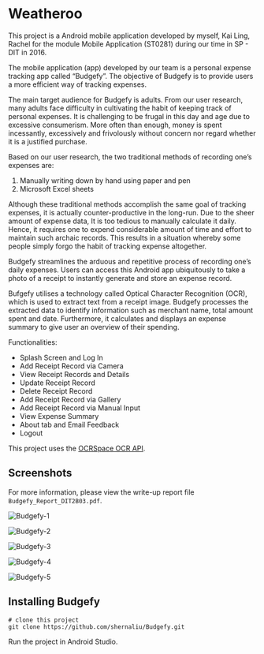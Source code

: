 # Weatheroo

This project is a Android mobile application developed by myself, Kai Ling, Rachel for the module Mobile Application (ST0281) during our time in SP - DIT in 2016.

The mobile application (app) developed by our team is a personal expense tracking app called “Budgefy”. The objective of Budgefy is to provide users a more efficient way of tracking expenses.

The main target audience for Budgefy is adults. From our user research, many adults face difficulty in cultivating the habit of keeping track of personal expenses. It is challenging to be frugal in this day and age due to excessive consumerism. More often than enough, money is spent incessantly, excessively and frivolously without concern nor regard whether it is a justified
purchase.

Based on our user research, the two traditional methods of recording one’s expenses are:
1. Manually writing down by hand using paper and pen
2. Microsoft Excel sheets

Although these traditional methods accomplish the same goal of tracking expenses, it is actually counter-productive in the long-run. Due to the sheer amount of expense data, It is too tedious to manually calculate it daily. Hence, it requires one to expend considerable amount of time and effort to maintain such archaic records. This results in a situation whereby some people simply
forgo the habit of tracking expense altogether.

Budgefy streamlines the arduous and repetitive process of recording one’s daily expenses. Users can access this Android app ubiquitously to take a photo of a receipt to instantly generate and store an expense record.

Bufgefy utilises a technology called Optical Character Recognition (OCR), which is used to extract text from a receipt image. Budgefy processes the extracted data to identify information such as merchant name, total amount spent and date. Furthermore, it calculates and displays an expense summary to give user an overview of their spending.

Functionalities:

- Splash Screen and Log In 
-  Add Receipt Record via Camera
- View Receipt Records and Details 
- Update Receipt Record
- Delete Receipt Record
- Add Receipt Record via Gallery
- Add Receipt Record via Manual Input
- View Expense Summary
- About tab and Email Feedback
- Logout

This project uses the [OCRSpace OCR API](https://ocr.space).

## Screenshots

For more information, please view the write-up report file `Budgefy_Report_DIT2B03.pdf`.

![Budgefy-1](https://res.cloudinary.com/shernaliu/image/upload/v1603391139/github-never-delete/budgefy/Slide1.png)

![Budgefy-2](https://res.cloudinary.com/shernaliu/image/upload/v1603391139/github-never-delete/budgefy/Slide2.png)

![Budgefy-3](https://res.cloudinary.com/shernaliu/image/upload/v1603391139/github-never-delete/budgefy/Slide3.png)

![Budgefy-4](https://res.cloudinary.com/shernaliu/image/upload/v1603391139/github-never-delete/budgefy/Slide4.png)

![Budgefy-5](https://res.cloudinary.com/shernaliu/image/upload/v1603391139/github-never-delete/budgefy/Slide5.png)


## Installing Budgefy

```
# clone this project
git clone https://github.com/shernaliu/Budgefy.git
```
Run the project in Android Studio.
